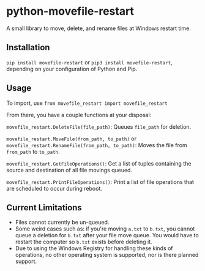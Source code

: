 # python-movefile-restart

A small library to move, delete, and rename files at Windows restart time.

## Installation

`pip install movefile-restart` or `pip3 install movefile-restart`, depending on your configuration of Python and Pip.

## Usage

To import, use `from movefile_restart import movefile_restart`

From there, you have a couple functions at your disposal:

`movefile_restart.DeleteFile(file_path)`: Queues `file_path` for deletion.

`movefile_restart.MoveFile(from_path, to_path)` or `movefile_restart.RenameFile(from_path, to_path)`: Moves the file from `from_path` to `to_path`.

`movefile_restart.GetFileOperations()`: Get a list of tuples containing the source and destination of all file movings queued.

`movefile_restart.PrintFileOperations()`: Print a list of file operations that are scheduled to occur during reboot.

## Current Limitations

* Files cannot currently be un-queued.
* Some weird cases such as: if you're moving `a.txt` to `b.txt`, you cannot queue a deletion for `b.txt` after your file move queue. You would have to restart the computer so `b.txt` exists before deleting it.
* Due to using the Windows Registry for handling these kinds of operations, no other operating system is supported, nor is there planned support.